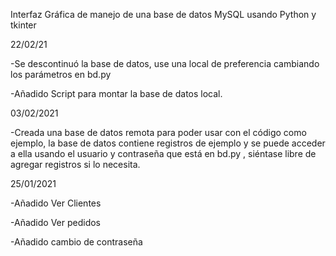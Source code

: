 Interfaz Gráfica de manejo de una base de datos MySQL usando Python y tkinter

22/02/21

  -Se descontinuó la base de datos, use una local de preferencia cambiando los parámetros en bd.py
  
  -Añadido Script para montar la base de datos local.


03/02/2021

  -Creada una base de datos remota para poder usar con el código como ejemplo, la base de datos contiene registros de ejemplo y se puede acceder 
   a ella usando el usuario y contraseña que está en bd.py , siéntase libre de agregar registros si lo necesita.


25/01/2021

  -Añadido Ver Clientes

  -Añadido Ver pedidos

  -Añadido cambio de contraseña

